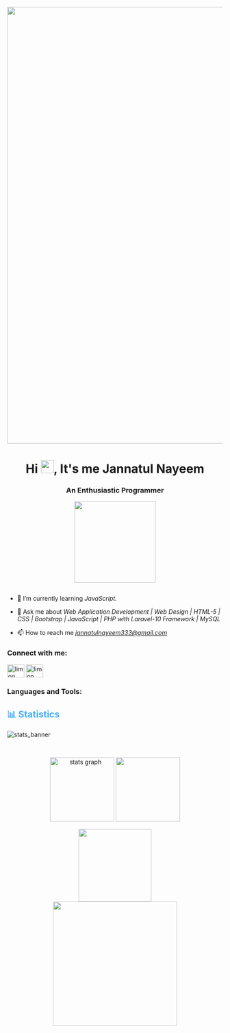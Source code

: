 <p align="center">
    <img src="https://steamuserimages-a.akamaihd.net/ugc/987884882627897716/C93D0286765DEE129571DE5CFAE5EC69E3F9294F/" width="1020">
  </p>
  
  
  <h1 align="center">Hi <img src="https://i.pinimg.com/originals/c1/e9/51/c1e95172d8c115d66148cb9ad68c1c74.gif" width="30">, It's me Jannatul Nayeem</h1>
  <h3 align="center">An Enthusiastic Programmer</h3>
  
  <p align="center">
    <img src="https://media1.giphy.com/media/JTVWACMOESFcA1oewp/giphy.gif?cid=6c09b9521df2da746ec4808d068ed0b593728cf022b582c1&rid=giphy.gif&ct=s" width="190">
  </p>
  
  <!-- <a href="https://ibb.co/LzjLpzN"><img src="https://i.ibb.co/zh9yfh6/github-header-image-1.png" alt="github-header-image-1" border="0" width="700"</a>
  <img align="right" alt="Coding" width="400" src="https://media1.giphy.com/media/JTVWACMOESFcA1oewp/giphy.gif?cid=6c09b9521df2da746ec4808d068ed0b593728cf022b582c1&rid=giphy.gif&ct=s">
  <img src="https://media.tenor.com/74l5y1hUdtwAAAAj/pokemon.gif" width="160">
  <img align="right" alt="Coding" width="300" src="https://steamuserimages-a.akamaihd.net/ugc/1631947648964785474/81CBA15178466DD47195A239232202E78987B714/?imw=637&imh=358&ima=fit&impolicy=Letterbox&imcolor=%23000000&letterbox=true"> -->
  
  
  <p align="left"> <a href="https://twitter.com/" target="blank"><img src="https://img.shields.io/twitter/follow/?logo=twitter&style=for-the-badge" alt="" /></a> </p>
  
  - 🌱 I’m currently learning *JavaScript.*
  
  - 💬 Ask me about *Web Application Development | Web Design | HTML-5 | CSS | Bootstrap | JavaScript | PHP with Laravel-10 Framework | MySQL*
  
  - 📫 How to reach me *jannatulnayeem333@gmail.com*
  
  <!--Connect-->
  
  <h3 align="left">Connect with me:</h3>
  <p align="left">
    <a href="https://www.facebook.com/limonalahasan/" target="blank"><img align="center" src="https://raw.githubusercontent.com/rahuldkjain/github-profile-readme-generator/master/src/images/icons/Social/facebook.svg" alt="limon ahsan" height="30" width="40" /></a>
    <a href="https://www.linkedin.com/in/jannatul-nayeem-8825b9168/" target="blank"><img align="center" src="https://raw.githubusercontent.com/rahuldkjain/github-profile-readme-generator/master/src/images/icons/Social/linked-in-alt.svg" alt="limon ahsan" height="30" width="40" /></a>
  </p>
  
  <!--Languages and Tools-->
  
  <h3 align="left">Languages and Tools:</h3>
  <p align="left"> 
    <!-- Update your languages and tools here -->
  </p>
  
  <!-- <p><img align="left" src="https://github-readme-stats.vercel.app/api/top-langs?username=Tasnuba106&show_icons=true&locale=en&layout=compact" alt="Tasnuba106" /></p> -->
  
  <!-- Statistics -->
  
  <h2 style="color: #44AEFB">📊 Statistics</h2>
  
  ![stats_banner](https://user-images.githubusercontent.com/78341798/194534778-d662496c-ae00-4e8d-ae9b-b90912054e7f.gif)
  
  <!-- Begin Stats Cards -->
  <!-- Resources:  -->
  <!-- Github & Languages Stats: https://github.com/anuraghazra/github-readme-stats --> 
  <!-- Streak Stats: https://github.com/denvercoder1/github-readme-streak-stats -->
  <!-- Change the value after ?username= to your GitHub username. -->
  <br clear="both">

<div class="stats" align="center">
  
  <img src="https://github-readme-stats.vercel.app/api?hide_title=false&hide_rank=false&show_icons=true&include_all_commits=true&count_private=true&disable_animations=false&theme=algolia&locale=en&border_radius=20&username=Tasnuba106" alt="stats graph" height="150"/> <img src="https://github-readme-stats.vercel.app/api/top-langs/?username=Tasnuba106&locale=en&layout=compact&show_icons=true&theme=algolia&border_radius=20" height="150"/>
  
  <img src="https://streak-stats.demolab.com?user=Tasnuba106&count_public=true&theme=algolia&border_radius=20" height="170"/>
  <br>
  <img src="https://stats.quine.sh/Tasnuba106/github?theme=dark" height="290"/>

  </div>
<!--  End Stats Cards -->
